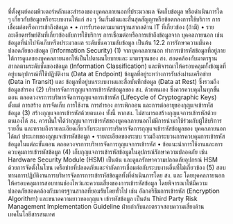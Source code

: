 ที่ตั้งศูนย์คอมพิวเตอร์หลักและสำรองของบุคคลภายนอกที่ประมวลผล จัดเก็บข้อมูล
หรือดำเนินการใด ๆ เกี่ยวกับข้อมูลหรือระบบงานให้แก่ สง
ๆ
วันเริ่มต้นและสิ้นสุดสัญญาหรือข้อตกลงการใช้บริการ การเชื่อมต่อหรือการเข้าถึงข้อมูล
•
•
การรับรองตามมาตรฐานสากลด้าน IT ที่เกี่ยวข้อง (ถ้ามี)
• รายละเอียดทรัพย์สินที่เกี่ยวข้องกับการใช้บริการ การเชื่อมต่อหรือการเข้าถึงข้อมูลจาก
บุคคลภายนอก เช่น ข้อมูลที่นำไปจัดเก็บหรือประมวลผล ระดับชั้นความลับข้อมูล เป็นต้น
12.2 การรักษาความมั่นคงปลอดภัยของข้อมูล (Information Security)
(1)
จากบุคคลภายนอก
ทำการเข้ารหัสข้อมูลที่อยู่ภายใต้การดูแลของบุคคลภายนอกให้เป็นไปตามนโยบายและ
มาตรฐานของ สง. สอดคล้องกับมาตรฐานสากลตามระดับชั้นของข้อมูล (Information
Classification) และพิจารณาให้ครอบคลุมทั้งข้อมูลที่อยู่บนอุปกรณ์ที่ใช้ปฏิบัติงาน
(Data at Endpoint) ข้อมูลที่อยู่ระหว่างการรับส่งผ่านเครือข่าย (Data in Transit) และ
ข้อมูลที่อยู่บนระบบงานและสื่อบันทึกข้อมูล (Data at Rest) ซึ่งรวมถึงข้อมูลสำรอง
(2) บริหารจัดการกุญแจการเข้ารหัสข้อมูลของ สง. ด้วยตนเอง ซึ่งควรควบคุมในทุกขั้นตอน
ตลอดวงจรการบริหารจัดการกุญแจการเข้ารหัส (Lifecycle of Cryptographic Keys) ตั้งแต่
การสร้าง การจัดเก็บ การใช้งาน การสํารอง การเพิกถอน และการต่ออายุของกุญแจเข้ารหัส
ข้อมูล
(3) สร้างกุญแจการเข้ารหัสด้วยตนเอง ทั้งนี้ หากสง. ไม่สามารถสร้างกุญแจการเข้ารหัสด้วยตนเองได้
สง. ควรมั่นใจได้ว่ากุญแจการเข้ารหัสของบุคคลภายนอกไม่มีการนำมาใช้ร่วมกับผู้ใช้บริการ
รายอื่น และทราบถึงรายละเอียดเกี่ยวกับระบบการบริหารจัดการกุญแจเข้ารหัสข้อมูลของ
บุคคลภายนอก ได้แก่
ประเภทของกุญแจเข้ารหัสข้อมูล
• รายละเอียดของระบบ รวมถึงกระบวนการควบคุมการเข้ารหัสข้อมูลในแต่ละขั้นตอน
ตลอดวงจรการบริหารจัดการกุญแจการเข้ารหัส
• ข้อแนะนำการใช้งานและการควบคุมการเข้ารหัสข้อมูล
(4) เก็บกุญแจการเข้ารหัสข้อมูลในอุปกรณ์รักษาความปลอดภัย เช่น Hardware Security
Module (HSM) เป็นต้น และดูแลรักษาความปลอดภัยอุปกรณ์ HSM ด้วยการจัดตั้งในโซน
เครือข่ายที่ปลอดภัยและจํากัดการเชื่อมต่อกับระบบงานอื่นที่ไม่เกี่ยวข้อง
(5) สอบทานการปฏิบัติงานการบริหารจัดการการเข้ารหัสข้อมูลทั้งที่ดำเนินการโดย สง. และ
โดยบุคคลภายนอก ให้ครอบคลุมการสอบทานช่องโหว่และความเสี่ยงของการเข้ารหัสข้อมูล
โดยพิจารณาให้มีความปลอดภัยสอดคล้องกับมาตรฐานสากลที่ยอมรับโดยทั่วไป เช่น
อัลกอริธึมการเข้ารหัส (Encryption Algorithm) และขนาดความยาวของกุญแจ
เข้ารหัสข้อมูล เป็นต้น
Third Party Risk Management Implementation Guideline
ฝ่ายกำกับและตรวจสอบความเสี่ยงด้านเทคโนโลยีสารสนเทศ

